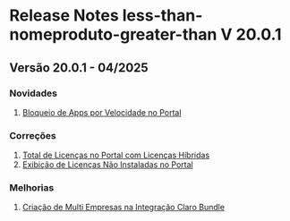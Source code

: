 # Release Notes less-than-nomeproduto-greater-than V 20.0.1

## **Versão 20.0.1 - 04/2025**


### **Novidades**

1. [Bloqueio de Apps por Velocidade no Portal](Bloqueio-De-Apps-Por-Velocidade-No-Portal.md)

### **Correções**

1. [Total de Licenças no Portal com Licenças Híbridas](Total-De-Licenças-No-Portal-Com-Licenças-Híbridas.md)
2. [Exibição de Licenças Não Instaladas no Portal](Exibição-De-Licenças-Não-Instaladas-No-Portal.md)

### **Melhorias**

1. [Criação de Multi Empresas na Integração Claro Bundle](Criação-De-Multi-Empresas-Na-Integração-Claro-Bundle.md)
